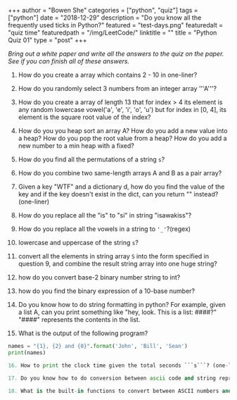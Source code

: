 +++
author = "Bowen She"
categories = ["python", "quiz"]
tags = ["python"]
date = "2018-12-29"
description = "Do you know all the frequently used ticks in Python?"
featured = "test-days.png"
featuredalt = "quiz time"
featuredpath = "/img/LeetCode/"
linktitle = ""
title = "Python Quiz 01"
type = "post"
+++

*Bring out a white paper and write all the answers to the quiz on the paper. See if you can finish all of these answers.*

1. How do you create a array which contains 2 - 10 in one-liner?

2. How do you randomly select 3 numbers from an integer array '''A'''?

3. How do you create a array of length 13 that for index > 4 its element is any random lowercase vowel('a', 'e', 'i', 'o', 'u') but for index in [0, 4], its element is the square root value of the index?

4. How do you you heap sort an array A? How do you add a new value into a heap? How do you pop the root value from a heap? How do you add a new number to a min heap with a fixed?

5. How do you find all the permutations of a string ```s```?

6. How do you combine two same-length arrays A and B as a pair array?

7. Given a key "WTF" and a dictionary d, how do you find the value of the key and if the key doesn't exist in the dict, can you return "" instead?(one-liner)

8. How do you replace all the "is" to "si" in string "isawakiss"?

9. How do you replace all the vowels in a string to ```'_'```?(regex)

10. lowercase and uppercase of the string ```s```?

11. convert all the elements in string array ```S``` into the form specified in question 9, and combine the result string array into one huge string?

12. how do you convert base-2 binary number string to int?

13. how do you find the binary expression of a 10-base number?

14. Do you know how to do string formatting in python?
For example, given a list A, can you print something like "hey, look. This is a list: ####?" "####" represents the contents in the list.

15. What is the output of the following program?
```Python
names = "{1}, {2} and {0}".format('John', 'Bill', 'Sean')
print(names)

16. How to print the clock time given the total seconds ```s```? (one-liner)

17. Do you know how to do conversion between ascii code and string representation?

18. What is the built-in functions to convert between ASCII numbers and characters?

```
